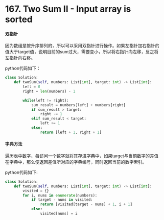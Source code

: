 # 167. Two Sum II - Input array is sorted

#### 双指针

因为数组是按升序排列的，所以可以采用双指针进行操作。如果左指针加右指针的值大于target值，说明目前的sum过大，需要变小，所以将右指针向左移，反之将左指针向右移。

python代码如下：

```python
class Solution:
    def twoSum(self, numbers: List[int], target: int) -> List[int]:
        left = 0
        right = len(numbers) - 1
        
        while(left != right):
            sum_result = numbers[left] + numbers[right]
            if sum_result > target:
                right -= 1
            elif sum_result < target:
                left += 1
            else:
                return [left + 1, right + 1]
```

#### 字典方法

遍历表中数字，每访问一个数字就将其存进字典中，如果target与当前数字的差值在字典中，那么便返回差值所对应的字典编号，同时返回当前的数字索引。

python代码如下:

```python
class Solution:
    def twoSum(self, numbers: List[int], target: int) -> List[int]:
        visited = {}
        for i, nums in enumerate(numbers):
            if target - nums in visited:
                return [visited[target - nums] + 1, i + 1]
            else:
                visited[nums] = i
```

